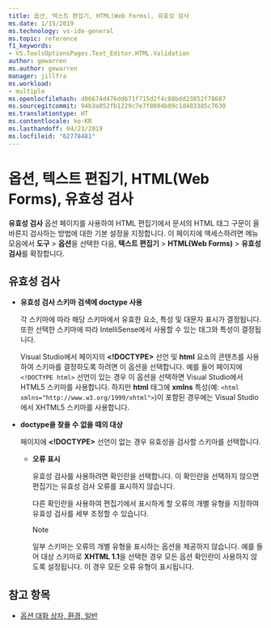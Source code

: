 ```yaml
---
title: 옵션, 텍스트 편집기, HTML(Web Forms), 유효성 검사
ms.date: 1/15/2019
ms.technology: vs-ide-general
ms.topic: reference
f1_keywords:
- VS.ToolsOptionsPages.Text_Editor.HTML.Validation
author: gewarren
ms.author: gewarren
manager: jillfra
ms.workload:
- multiple
ms.openlocfilehash: d06674d476dd671f715d2f4c88bdd23852f78687
ms.sourcegitcommit: 94b3a052fb1229c7e7f8804b09c1d403385c7630
ms.translationtype: HT
ms.contentlocale: ko-KR
ms.lasthandoff: 04/23/2019
ms.locfileid: "62778481"
---
```

# <a name="options-text-editor-html-web-forms-validation"></a>옵션, 텍스트 편집기, HTML(Web Forms), 유효성 검사

**유효성 검사** 옵션 페이지를 사용하여 HTML 편집기에서 문서의 HTML 태그 구문이 올바른지 검사하는 방법에 대한 기본 설정을 지정합니다. 이 페이지에 액세스하려면 메뉴 모음에서 **도구** > **옵션**을 선택한 다음, **텍스트 편집기** > **HTML(Web Forms)** > **유효성 검사**를 확장합니다.

## <a name="validation"></a>유효성 검사

- **유효성 검사 스키마 검색에 doctype 사용**

   각 스키마에 따라 해당 스키마에서 유효한 요소, 특성 및 대문자 표시가 결정됩니다. 또한 선택한 스키마에 따라 IntelliSense에서 사용할 수 있는 태그와 특성이 결정됩니다.

   Visual Studio에서 페이지의 **<!DOCTYPE>** 선언 및 **html** 요소의 콘텐츠를 사용하여 스키마를 결정하도록 하려면 이 옵션을 선택합니다. 예를 들어 페이지에 `<!DOCTYPE html>` 선언이 있는 경우 이 옵션을 선택하면 Visual Studio에서 HTML5 스키마를 사용합니다. 하지만 **html** 태그에 **xmlns** 특성(예: `<html xmlns="http://www.w3.org/1999/xhtml">`)이 포함된 경우에는 Visual Studio에서 XHTML5 스키마를 사용합니다.

- **doctype을 찾을 수 없을 때의 대상**

   페이지에 **<!DOCTYPE>** 선언이 없는 경우 유효성을 검사할 스키마를 선택합니다.

  - **오류 표시**

     유효성 검사를 사용하려면 확인란을 선택합니다. 이 확인란을 선택하지 않으면 편집기는 유효성 검사 오류를 표시하지 않습니다.

     다른 확인란을 사용하여 편집기에서 표시하게 할 오류의 개별 유형을 지정하여 유효성 검사를 세부 조정할 수 있습니다.

     > [!NOTE]
     > 일부 스키마는 오류의 개별 유형을 표시하는 옵션을 제공하지 않습니다. 예를 들어 대상 스키마로 **XHTML 1.1**을 선택한 경우 모든 옵션 확인란이 사용하지 않도록 설정됩니다. 이 경우 모든 오류 유형이 표시됩니다.

## <a name="see-also"></a>참고 항목

- [옵션 대화 상자, 환경, 일반](../../ide/reference/general-environment-options-dialog-box.md)